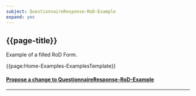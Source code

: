 ```yaml
---
subject: QuestionnaireResponse-RoD-Example 
expand: yes
---
```



## {{page-title}}

Example of a filled RoD Form.

{{page:Home-Examples-ExamplesTemplate}}


<div id="Feedback" class="tabcontent">
<h4><a href='https://simplifier.net/NHS-Digital-FHIR-Genomics-Implementation-Guide/QuestionnaireResponse-RoD-Example/~issues?level=File' target="_blank">Propose a change to QuestionnaireResponse-RoD-Example </a></h4>
</div>

---